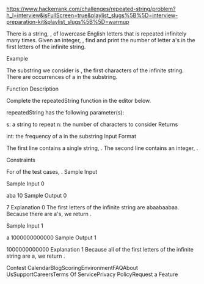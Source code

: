 https://www.hackerrank.com/challenges/repeated-string/problem?h_l=interview&isFullScreen=true&playlist_slugs%5B%5D=interview-preparation-kit&playlist_slugs%5B%5D=warmup

There is a string, , of lowercase English letters that is repeated infinitely many times. Given an integer, , find and print the number of letter a's in the first  letters of the infinite string.

Example


The substring we consider is , the first  characters of the infinite string. There are  occurrences of a in the substring.

Function Description

Complete the repeatedString function in the editor below.

repeatedString has the following parameter(s):

s: a string to repeat
n: the number of characters to consider
Returns

int: the frequency of a in the substring
Input Format

The first line contains a single string, .
The second line contains an integer, .

Constraints

For  of the test cases, .
Sample Input

Sample Input 0

aba
10
Sample Output 0

7
Explanation 0
The first  letters of the infinite string are abaabaabaa. Because there are  a's, we return .

Sample Input 1

a
1000000000000
Sample Output 1

1000000000000
Explanation 1
Because all of the first  letters of the infinite string are a, we return .

Contest CalendarBlogScoringEnvironmentFAQAbout UsSupportCareersTerms Of ServicePrivacy PolicyRequest a Feature